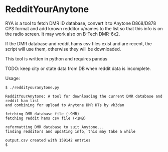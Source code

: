 # RedditYourAnytone

RYA is a tool to fetch DMR ID database, convert it to Anytone D868/D878 CPS format and add known redditor u/names to the list so that this info is on the radio screen. It may work also on B-Tech DMR-6x2.

If the DMR database and reddit hams csv files exist and are recent, the script will use them, otherwise they will be downloaded.

This tool is written in python and requires pandas

TODO: keep city or state data from DB when reddit data is incomplete.

Usage:
```
$ ./reddityouranytone.py

RedditYourAnytone: A tool for downloading the current DMR database and reddit ham list
and combining for upload to Anytone DMR HTs by vk3dan

fetching DMR database file (~9MB)
fetching reddit hams csv file (<1MB)

reformatting DMR database to suit Anytone...
finding redditors and updating info, this may take a while

output.csv created with 159142 entries
$
```
